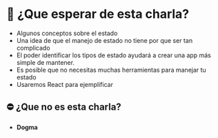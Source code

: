


# 🙋 ¿Que esperar de esta charla?

- Algunos conceptos sobre el estado
- Una idea de que el manejo de estado no tiene por que ser tan complicado
- El poder identificar los tipos de estado ayudará a crear una app más simple de mantener.
- Es posible que no necesitas muchas herramientas para manejar tu estado
- Usaremos React para ejemplificar

## ⛔️ ¿Que no es esta charla?

- **Dogma**
